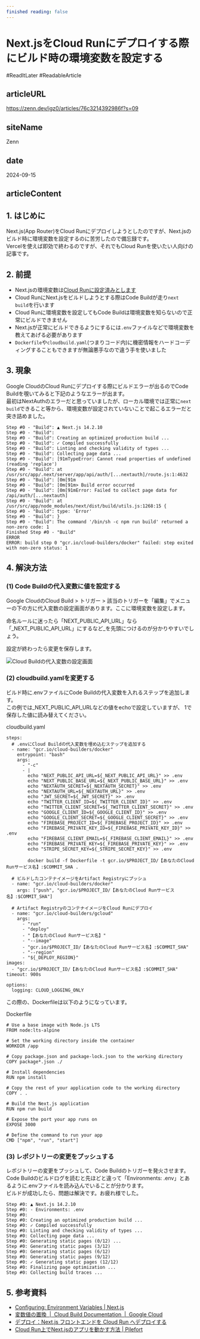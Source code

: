 ```yaml
---
finished reading: false
---
```

# Next.jsをCloud Runにデプロイする際にビルド時の環境変数を設定する
  #ReadItLater 
 #ReadableArticle

## articleURL
https://zenn.dev/igz0/articles/76c3214392986f?s=09

## siteName
Zenn

## date
2024-09-15

## articleContent
## 1\. はじめに

Next.js(App Router)をCloud Runにデプロイしようとしたのですが、Next.jsのビルド時に環境変数を設定するのに苦労したので備忘録です。  
Vercelを使えば即効で終わるのですが、それでもCloud Runを使いたい人向けの記事です。

## 2\. 前提

-   Next.jsの環境変数は[Cloud Runに設定済みとします](https://cloud.google.com/run/docs/configuring/environment-variables?hl=ja)
-   Cloud RunにNext.jsをビルドしようとする際はCode Buildが走り`next build`を行います
-   Cloud Runに環境変数を設定してもCode Buildは環境変数を知らないので正常にビルドできません
-   Next.jsが正常にビルドできるようにするには`.env`ファイルなどで環境変数を教えてあげる必要があります
-   `Dockerfile`や`cloudbuild.yaml`(つまりコード内)に機密情報をハードコーディングすることもできますが無論悪手なので違う手を使いました

## 3\. 現象

Google CloudのCloud Runにデプロイする際にビルドエラーが出るのでCode Buildを覗いてみると下記のようなエラーが出ます。  
最初はNextAuthのエラーだと思っていましたが、ローカル環境では正常に`next build`できること等から、環境変数が設定されていないことで起こるエラーだと突き詰めました。

```
Step #0 - "Build": ▲ Next.js 14.2.10
Step #0 - "Build":
Step #0 - "Build": Creating an optimized production build ...
Step #0 - "Build": ✓ Compiled successfully
Step #0 - "Build": Linting and checking validity of types ...
Step #0 - "Build": Collecting page data ...
Step #0 - "Build": [91mTypeError: Cannot read properties of undefined (reading 'replace')
Step #0 - "Build": at /usr/src/app/.next/server/app/api/auth/[...nextauth]/route.js:1:4632
Step #0 - "Build": [0m[91m
Step #0 - "Build": [0m[91m> Build error occurred
Step #0 - "Build": [0m[91mError: Failed to collect page data for /api/auth/[...nextauth]
Step #0 - "Build": at /usr/src/app/node_modules/next/dist/build/utils.js:1268:15 {
Step #0 - "Build": type: 'Error'
Step #0 - "Build": }
Step #0 - "Build": The command '/bin/sh -c npm run build' returned a non-zero code: 1
Finished Step #0 - "Build"
ERROR
ERROR: build step 0 "gcr.io/cloud-builders/docker" failed: step exited with non-zero status: 1
```

## 4\. 解決方法

### (1) Code Buildの代入変数に値を設定する

Google CloudのCloud Build > トリガー > 該当のトリガーを「編集」でメニューの下の方に代入変数の設定画面があります。ここに環境変数を設定します。

命名ルールに迷ったら「NEXT\_PUBLIC\_API\_URL」なら「\_NEXT\_PUBLIC\_API\_URL」にするなど\_を先頭につけるのが分かりやすいでしょう。

設定が終わったら変更を保存します。

![Cloud Buildの代入変数の設定画面](https://storage.googleapis.com/zenn-user-upload/bd079492abf2-20240915.jpg)

### (2) cloudbuild.yamlを変更する

ビルド時に.envファイルにCode Buildの代入変数を入れるステップを追加します。  
この例では\_NEXT\_PUBLIC\_API\_URLなどの値をechoで設定していますが、 1で保存した値に読み替えてください。

cloudbuild.yaml

```
steps:
  # .envにCloud Buildの代入変数を埋め込むステップを追加する
  - name: "gcr.io/cloud-builders/docker"
    entrypoint: "bash"
    args:
      - "-c"
      - |
        echo "NEXT_PUBLIC_API_URL=${_NEXT_PUBLIC_API_URL}" >> .env
        echo "NEXT_PUBLIC_BASE_URL=${_NEXT_PUBLIC_BASE_URL}" >> .env
        echo "NEXTAUTH_SECRET=${_NEXTAUTH_SECRET}" >> .env
        echo "NEXTAUTH_URL=${_NEXTAUTH_URL}" >> .env
        echo "JWT_SECRET=${_JWT_SECRET}" >> .env
        echo "TWITTER_CLIENT_ID=${_TWITTER_CLIENT_ID}" >> .env
        echo "TWITTER_CLIENT_SECRET=${_TWITTER_CLIENT_SECRET}" >> .env
        echo "GOOGLE_CLIENT_ID=${_GOOGLE_CLIENT_ID}" >> .env
        echo "GOOGLE_CLIENT_SECRET=${_GOOGLE_CLIENT_SECRET}" >> .env
        echo "FIREBASE_PROJECT_ID=${_FIREBASE_PROJECT_ID}" >> .env
        echo "FIREBASE_PRIVATE_KEY_ID=${_FIREBASE_PRIVATE_KEY_ID}" >> .env
        echo "FIREBASE_CLIENT_EMAIL=${_FIREBASE_CLIENT_EMAIL}" >> .env
        echo "FIREBASE_PRIVATE_KEY=${_FIREBASE_PRIVATE_KEY}" >> .env
        echo "STRIPE_SECRET_KEY=${_STRIPE_SECRET_KEY}" >> .env

        docker build -f Dockerfile -t gcr.io/$PROJECT_ID/【あなたのCloud Runサービス名】:$COMMIT_SHA .

  # ビルドしたコンテナイメージをArtifact Registryにプッシュ
  - name: "gcr.io/cloud-builders/docker"
    args: ["push", "gcr.io/$PROJECT_ID/【あなたのCloud Runサービス名】:$COMMIT_SHA"]

  # Artifact RegistryのコンテナイメージをCloud Runにデプロイ
  - name: "gcr.io/cloud-builders/gcloud"
    args:
      - "run"
      - "deploy"
      - "【あなたのCloud Runサービス名】"
      - "--image"
      - "gcr.io/$PROJECT_ID/【あなたのCloud Runサービス名】:$COMMIT_SHA"
      - "--region"
      - "${_DEPLOY_REGION}"
images:
  - "gcr.io/$PROJECT_ID/【あなたのCloud Runサービス名】:$COMMIT_SHA"
timeout: 900s

options:
  logging: CLOUD_LOGGING_ONLY
```

この際の、Dockerfileは以下のようになっています。

Dockerfile

```
# Use a base image with Node.js LTS
FROM node:lts-alpine

# Set the working directory inside the container
WORKDIR /app

# Copy package.json and package-lock.json to the working directory
COPY package*.json ./

# Install dependencies
RUN npm install

# Copy the rest of your application code to the working directory
COPY . .

# Build the Next.js application
RUN npm run build

# Expose the port your app runs on
EXPOSE 3000

# Define the command to run your app
CMD ["npm", "run", "start"]
```

### (3) レポジトリーの変更をプッシュする

レポジトリーの変更をプッシュして、Code Buildのトリガーを発火させます。  
Code Buildのビルドログを読むと先ほどと違って「Environments: .env」とあるように.envファイルを読み込んでいることが分かります。  
ビルドが成功したら、問題は解決です。お疲れ様でした。

```
Step #0: ▲ Next.js 14.2.10
Step #0: - Environments: .env
Step #0:
Step #0: Creating an optimized production build ...
Step #0: ✓ Compiled successfully
Step #0: Linting and checking validity of types ...
Step #0: Collecting page data ...
Step #0: Generating static pages (0/12) ...
Step #0: Generating static pages (3/12)
Step #0: Generating static pages (6/12)
Step #0: Generating static pages (9/12)
Step #0: ✓ Generating static pages (12/12)
Step #0: Finalizing page optimization ...
Step #0: Collecting build traces ...
```

## 5\. 参考資料

-   [Configuring: Environment Variables | Next.js](https://nextjs.org/docs/app/building-your-application/configuring/environment-variables#default-environment-variables)
-   [変数値の置換  |  Cloud Build Documentation  |  Google Cloud](https://cloud.google.com/build/docs/configuring-builds/substitute-variable-values?hl=ja)
-   [デプロイ：Next.js フロントエンドを Cloud Run へデプロイする](https://zenn.dev/waddy/books/graphql-nestjs-nextjs-bootcamp/viewer/deploy_nextjs#next_public_xxx-%E3%81%A8%E3%81%97%E3%81%A6%E5%85%AC%E9%96%8B%E3%81%99%E3%82%8B%E7%92%B0%E5%A2%83%E5%A4%89%E6%95%B0)
-   [Cloud Run上でNext.jsのアプリを動かす方法 | Pilefort](https://pilefort.dev/notes/how-to-deploy-to-cloud-run)